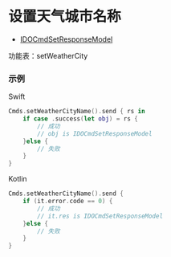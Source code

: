 # 设置天气城市名称
* [IDOCmdSetResponseModel](../model/IDOCmdSetResponseModel.md)

功能表：setWeatherCity

### 示例

Swift
```swift
Cmds.setWeatherCityName().send { rs in
    if case .success(let obj) = rs {
        // 成功
        // obj is IDOCmdSetResponseModel
    }else {
        // 失败
    }
}
```

Kotlin
```kotlin
Cmds.setWeatherCityName().send {
    if (it.error.code == 0) {
        // 成功
        // it.res is IDOCmdSetResponseModel
    }else {
        // 失败
    }
}
```
